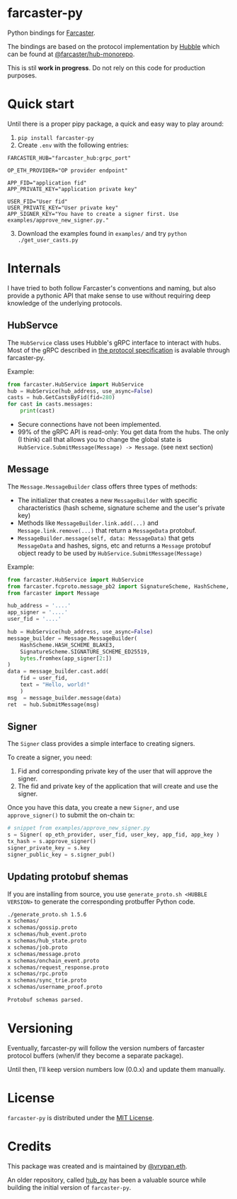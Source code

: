 # farcaster-py
Python bindings for [Farcaster](https://farcaster.xyz).

The bindings are based on the protocol implementation by [Hubble](https://thehubble.xyz) which can be found at [@farcaster/hub-monorepo](https://github.com/farcasterxyz/hub-monorepo/).

This is stil **work in progress**. Do not rely on this code for production purposes.

# Quick start

Until there is a proper pipy package, a quick and easy way to play around:

1. `pip install farcaster-py`
2. Create `.env` with the following entries:
```
FARCASTER_HUB="farcaster_hub:grpc_port"

OP_ETH_PROVIDER="OP provider endpoint"

APP_FID="application fid"
APP_PRIVATE_KEY="application private key"

USER_FID="User fid"
USER_PRIVATE_KEY="User private key" 
APP_SIGNER_KEY="You have to create a signer first. Use examples/approve_new_signer.py." 
```
3. Download the examples found in `examples/` and try `python ./get_user_casts.py`

# Internals

I have tried to both follow Farcaster's conventions and naming, but also provide a pythonic API that make sense to use without requiring deep knowledge of the underlying protocols.

## HubServce
The `HubService` class uses Hubble's gRPC interface to interact with hubs. Most of the gRPC described in [the protocol specification](https://github.com/farcasterxyz/protocol/blob/main/docs/SPECIFICATION.md) is avalable through farcaster-py.

Example:

```python
from farcaster.HubService import HubService
hub = HubService(hub_address, use_async=False)
casts = hub.GetCastsByFid(fid=280)
for cast in casts.messages:
	print(cast)
```

- Secure connections have not been implemented.
- 99% of the gRPC API is read-only: You get data from the hubs. The only (I think) call that allows you to change the global state is `HubService.SubmitMessage(Message) -> Message`. (see next section)

## Message

The `Message.MessageBuilder` class offers three types of methods:
- The initializer that creates a new `MessageBuilder` with specific characteristics (hash scheme, signature scheme and the user's private key)
- Methods like `MessageBuilder.link.add(...)` and `Message.link.remove(...)` that return a `MessageData` protobuf.
- `MessageBuilder.message(self, data: MessageData)` that gets `MessageData` and hashes, signs, etc and returns a `Message` protobuf object ready to be used by `HubService.SubmitMessage(Message)`

Example:

```python
from farcaster.HubService import HubService
from farcaster.fcproto.message_pb2 import SignatureScheme, HashScheme, Embed
from farcaster import Message

hub_address	= '....'
app_signer = '....'
user_fid = '....'

hub = HubService(hub_address, use_async=False)
message_builder = Message.MessageBuilder(
	HashScheme.HASH_SCHEME_BLAKE3, 
	SignatureScheme.SIGNATURE_SCHEME_ED25519, 
	bytes.fromhex(app_signer[2:])
)
data = message_builder.cast.add(
	fid = user_fid, 
	text = "Hello, world!" 
	)
msg  = message_builder.message(data)
ret  = hub.SubmitMessage(msg)
```

## Signer
The `Signer` class provides a simple interface to creating signers.

To create a signer, you need:
1. Fid and corresponding private key of the user that will approve the signer.
2. The fid and private key of the application that will create and use the signer.

Once you have this data, you create a new `Signer`, and use `approve_signer()` to submit the on-chain tx:
```python
# snippet from examples/approve_new_signer.py
s = Signer( op_eth_provider, user_fid, user_key, app_fid, app_key )
tx_hash = s.approve_signer()
signer_private_key = s.key
signer_public_key = s.signer_pub()
```

## Updating protobuf shemas

If you are installing from source, you use `generate_proto.sh <HUBBLE VERSION>`
to generate the corresponding protbuffer Python code.


```bash
./generate_proto.sh 1.5.6                                                                                                                                                                                  git:main*
x schemas/
x schemas/gossip.proto
x schemas/hub_event.proto
x schemas/hub_state.proto
x schemas/job.proto
x schemas/message.proto
x schemas/onchain_event.proto
x schemas/request_response.proto
x schemas/rpc.proto
x schemas/sync_trie.proto
x schemas/username_proof.proto

Protobuf schemas parsed.
```

# Versioning

Eventually, farcaster-py will follow the version numbers of farcaster protocol buffers (when/if they become a separate package).

Until then, I'll keep version numbers low (0.0.x) and update them manually.

# License
`farcaster-py` is distributed under the [MIT License](LICENSE).

# Credits

This package was created and is maintained by [@vrypan.eth](https://warpcast.com/vrypan.eth).

An older repository, called [hub_py](https://github.com/mirceapasoi/hub_py) has been a valuable source while building the initial version of `farcaster-py`.